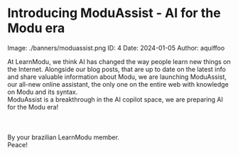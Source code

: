 # Introducing ModuAssist - AI for the Modu era
Image: ./banners/moduassist.png
ID: 4
Date: 2024-01-05
Author: aquiffoo

At LearnModu, we think AI has changed the way people learn new things on the Internet. Alongside our blog posts, that are up to date on the latest info and share valuable information about Modu, we are launching ModuAssist, our all-new online assistant, the only one on the entire web with knowledge on Modu and its syntax.\
ModuAssist is a breakthrough in the AI copilot space, we are preparing AI for the Modu era!\
\
\
\
By your brazilian LearnModu member.\
Peace!
